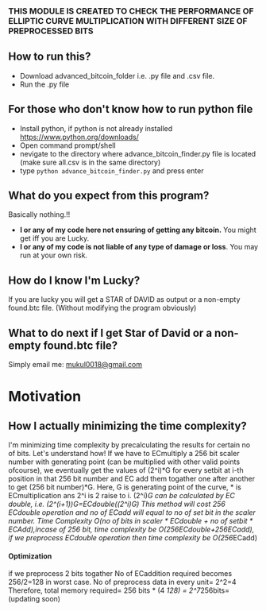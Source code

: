 ### THIS MODULE IS CREATED TO CHECK THE PERFORMANCE OF ELLIPTIC CURVE MULTIPLICATION WITH DIFFERENT SIZE OF PREPROCESSED BITS 

## How to run this?
* Download advanced_bitcoin_folder i.e.  .py file and .csv file. 
* Run the .py file

## For those who don't know how to run python file
 * Install python, if python is not already installed https://www.python.org/downloads/
 * Open command prompt/shell
 * nevigate to the directory where advance_bitcoin_finder.py file is located (make sure all.csv is in the same directory) 
 * type `python advance_bitcoin_finder.py` and press enter
 
## What do you expect from this program?
 Basically nothing.!!
 * __I or any of my code here not ensuring of getting any bitcoin.__ You might get iff you are Lucky.
 * __I or any of my code is not liable of any type of damage or loss__. You may run at your own risk. 
 
## How do I know I'm Lucky?
 If you are lucky you will get a STAR of DAVID as output or a non-empty found.btc file. (Without modifying the program obviously)
 
## What to do next if I get Star of David or a non-empty found.btc file?
 Simply email me: mukul0018@gmail.com
 

# Motivation
## How I actually minimizing the time complexity?
I'm minimizing time complexity by precalculating the results for certain no of bits. Let's understand how!
If we have to ECmultiply a 256 bit scaler number with generating point (can be multiplied with other valid points ofcourse), we eventually get the values of (2^i)*G for every setbit at i-th position in that 256 bit number and EC add them togather one after another to get (256 bit number)*G. Here, G is generating point of the curve, * is ECmultiplication  ans 2^i is 2 raise to i. (2^i)*G can be calculated by EC double, i.e. (2^(i+1))*G=ECdouble((2^i)*G)
This method will cost 256 ECdouble operation and no of ECadd will equal to no of set bit in the scaler number. Time Complexity O(no of bits in scaler * ECdouble + no of setbit * ECAdd),incase of 256 bit, time complexity be O(256*ECdouble+256*ECadd), if we preprocess ECdouble operation then time complexity be O(256*ECadd)

#### Optimization
if we preprocess 2 bits togather
 No of ECaddition required becomes 256/2=128 in worst case.
 No of preprocess data in every unit= 2^2=4 
     Therefore, total memory required= 256 bits * (4 *128) = 2^7*256bits=
     (updating soon)
